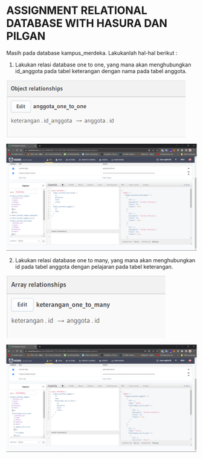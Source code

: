 # ASSIGNMENT RELATIONAL DATABASE WITH HASURA DAN PILGAN

Masih pada database kampus_merdeka. Lakukanlah hal-hal berikut :

1. Lakukan relasi database one to one, yang mana akan menghubungkan id_anggota pada tabel keterangan dengan nama pada tabel anggota.

![image](<../screenshoots/soal%201%20(relationship).png>)

![image](<../screenshoots/soal%201%20(query).png>)

2. Lakukan relasi database one to many, yang mana akan menghubungkan id pada tabel anggota dengan pelajaran pada tabel keterangan.

![image](<../screenshoots/soal%202%20(relationship).png>)

![image](<../screenshoots/soal%202%20(query).png>)
